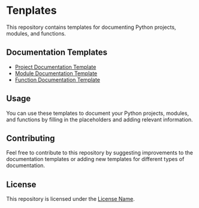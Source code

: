 # Tenplates

This repository contains templates for documenting Python projects, modules, and functions.

## Documentation Templates

- [Project Documentation Template](documentation/project_documentation/project_template.md)
- [Module Documentation Template](documentation/module_documentation/module_template.md)
- [Function Documentation Template](documentation/function_documentation/function_template.md)

## Usage

You can use these templates to document your Python projects, modules, and functions by filling in the placeholders and adding relevant information.

## Contributing

Feel free to contribute to this repository by suggesting improvements to the documentation templates or adding new templates for different types of documentation.

## License

This repository is licensed under the [License Name](LICENSE).
